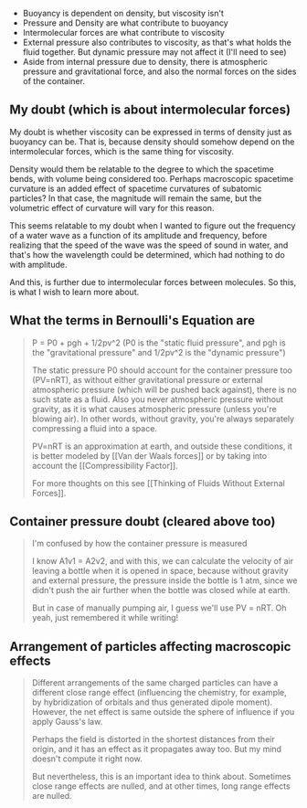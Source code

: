 - Buoyancy is dependent on density, but viscosity isn't
- Pressure and Density are what contribute to buoyancy
- Intermolecular forces are what contribute to viscosity
- External pressure also contributes to viscosity, as that's what holds the fluid together. But dynamic pressure may not affect it (I'll need to see)
- Aside from internal pressure due to density, there is atmospheric pressure and gravitational force, and also the normal forces on the sides of the container.

## My doubt (which is about intermolecular forces)
My doubt is whether viscosity can be expressed in terms of density just as buoyancy can be. That is, because density should somehow depend on the intermolecular forces, which is the same thing for viscosity.

Density would them be relatable to the degree to which the spacetime bends, with volume being considered too. Perhaps macroscopic spacetime curvature is an added effect of spacetime curvatures of subatomic particles? In that case, the magnitude will remain the same, but the volumetric effect of curvature will vary for this reason.

This seems relatable to my doubt when I wanted to figure out the frequency of a water wave as a function of its amplitude and frequency, before realizing that the speed of the wave was the speed of sound in water, and that's how the wavelength could be determined, which had nothing to do with amplitude.

And this, is further due to intermolecular forces between molecules. So this, is what I wish to learn more about.
## What the terms in Bernoulli's Equation are
> P = P0 + pgh + 1/2pv^2 (P0 is the "static fluid pressure", and pgh is the "gravitational pressure" and 1/2pv^2 is the "dynamic pressure")
> 
 > The static pressure P0 should account for the container pressure too (PV=nRT), as without either gravitational pressure or external atmospheric pressure (which will be pushed back against), there is no such state as a fluid. Also you never atmospheric pressure without gravity, as it is what causes atmospheric pressure (unless you're blowing air). In other words, without gravity, you're always separately compressing a fluid into a space.
 > 
 > PV=nRT is an approximation at earth, and outside these conditions, it is better modeled by [[Van der Waals forces]] or by taking into account the [[Compressibility Factor]].
 > 
 > For more thoughts on this see [[Thinking of Fluids Without External Forces]].

## Container pressure doubt (cleared above too)
> I'm confused by how the container pressure is measured
> 
> I know A1v1 = A2v2, and with this, we can calculate the velocity of air leaving a bottle when it is opened in space, because without gravity and external pressure, the pressure inside the bottle is 1 atm, since we didn't push the air further when the bottle was closed while at earth.
> 
> But in case of manually pumping air, I guess we'll use PV = nRT. Oh yeah, just remembered it while writing!
## Arrangement of particles affecting macroscopic effects
> Different arrangements of the same charged particles can have a different close range effect (influencing the chemistry, for example, by hybridization of orbitals and thus generated dipole moment). However, the net effect is same outside the sphere of influence if you apply Gauss's law.
> 
> Perhaps the field is distorted in the shortest distances from their origin, and it has an effect as it propagates away too. But my mind doesn't compute it right now.
> 
> But nevertheless, this is an important idea to think about. Sometimes close range effects are nulled, and at other times, long range effects are nulled.
